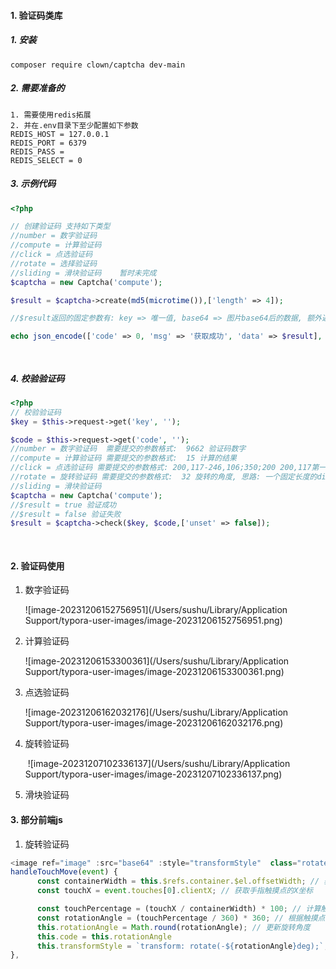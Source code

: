 #### 1. 验证码类库

##### 			1. 安装

```shell
composer require clown/captcha dev-main
```

##### 		2. 需要准备的

```
1. 需要使用redis拓展
2. 并在.env目录下至少配置如下参数
REDIS_HOST = 127.0.0.1
REDIS_PORT = 6379
REDIS_PASS =
REDIS_SELECT = 0
```

##### 			3. 示例代码

```php
<?php

// 创建验证码 支持如下类型
//number = 数字验证码 
//compute = 计算验证码 
//click = 点选验证码 
//rotate = 选择验证码    
//sliding = 滑块验证码    暂时未完成
$captcha = new Captcha('compute');

$result = $captcha->create(md5(microtime()),['length' => 4]);

//$result返回的固定参数有: key => 唯一值, base64 => 图片base64后的数据, 额外返回的有点选验证码, 增加了图片宽高参数

echo json_encode(['code' => 0, 'msg' => '获取成功', 'data' => $result], JSON_UNESCAPED_UNICODE);

            
```

##### 			4. 校验验证码

```php
<?php
// 校验验证码
$key = $this->request->get('key', '');

$code = $this->request->get('code', '');
//number = 数字验证码  需要提交的参数格式:  9662 验证码数字 
//compute = 计算验证码 需要提交的参数格式:  15 计算的结果 
//click = 点选验证码 需要提交的参数格式: 200,117-246,106;350;200 200,117第一个点击点的x和y坐标, 246,106第二个点击点的x和y坐标, 350是宽, 200是高
//rotate = 旋转验证码 需要提交的参数格式:  32 旋转的角度, 思路: 一个固定长度的div, 等比分成360份, 每往右滑动一份, 图片逆时针旋转角度+1
//sliding = 滑块验证码  
$captcha = new Captcha('compute');
//$result = true 验证成功
//$result = false 验证失败
$result = $captcha->check($key, $code,['unset' => false]);
	
            
```



#### 2. 验证码使用

1. 数字验证码

    ![image-20231206152756951](/Users/sushu/Library/Application Support/typora-user-images/image-20231206152756951.png)

2. 计算验证码

    ![image-20231206153300361](/Users/sushu/Library/Application Support/typora-user-images/image-20231206153300361.png)

3. 点选验证码

    ![image-20231206162032176](/Users/sushu/Library/Application Support/typora-user-images/image-20231206162032176.png)

4. 旋转验证码

    ​                                                     ![image-20231207102336137](/Users/sushu/Library/Application Support/typora-user-images/image-20231207102336137.png)  

5. 滑块验证码



#### 3. 部分前端js

1. 旋转验证码

```javascript
<image ref="image" :src="base64" :style="transformStyle"  class="rotate-image" alt="" @touchmove="handleTouchMove" />
handleTouchMove(event) {
      const containerWidth = this.$refs.container.$el.offsetWidth; // 获取容器宽度
      const touchX = event.touches[0].clientX; // 获取手指触摸点的X坐标

      const touchPercentage = (touchX / containerWidth) * 100; // 计算触摸点的百分比
      const rotationAngle = (touchPercentage / 360) * 360; // 根据触摸点的百分比计算旋转角度
      this.rotationAngle = Math.round(rotationAngle); // 更新旋转角度
      this.code = this.rotationAngle
      this.transformStyle = `transform: rotate(-${rotationAngle}deg);`; // 设置图片旋转样式
},
```

